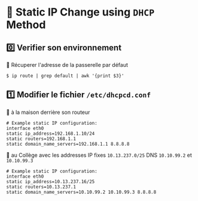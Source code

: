 # :strawberry: Static IP Change using `DHCP` Method

## :zero: Verifier son environnement

:pushpin: Récuperer l'adresse de la passerelle par défaut

```
$ ip route | grep default | awk '{print $3}'
```


## :one: Modifier le fichier `/etc/dhcpcd.conf`

:pushpin: à la maison derrière son routeur

```
# Example static IP configuration:
interface eth0
static ip_address=192.168.1.10/24
static routers=192.168.1.1
static domain_name_servers=192.168.1.1 8.8.8.8
```

:pushpin: au Collège avec les addresses IP fixes `10.13.237.0/25` DNS `10.10.99.2` et `10.10.99.3`

```
# Example static IP configuration:
interface eth0
static ip_address=10.13.237.16/25
static routers=10.13.237.1
static domain_name_servers=10.10.99.2 10.10.99.3 8.8.8.8 
```
